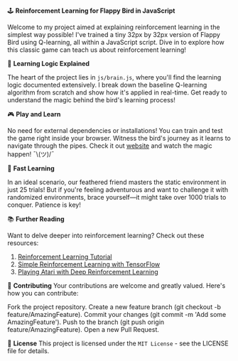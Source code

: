 
🕹️ **Reinforcement Learning for Flappy Bird in JavaScript**

Welcome to my project aimed at explaining reinforcement learning in the simplest way possible! I've trained a tiny 32px by 32px version of Flappy Bird using Q-learning, all within a JavaScript script. Dive in to explore how this classic game can teach us about reinforcement learning!

🧠 **Learning Logic Explained**

The heart of the project lies in `js/brain.js`, where you'll find the learning logic documented extensively. I break down the baseline Q-learning algorithm from scratch and show how it's applied in real-time. Get ready to understand the magic behind the bird's learning process!

🎮 **Play and Learn**

No need for external dependencies or installations! You can train and test the game right inside your browser. Witness the bird's journey as it learns to navigate through the pipes. Check it out [website](https://footcricket05.github.io/FlappyBird/) and watch the magic happen! ¯\\(ツ)/¯

🚀 **Fast Learning**

In an ideal scenario, our feathered friend masters the static environment in just 25 trials! But if you're feeling adventurous and want to challenge it with randomized environments, brace yourself—it might take over 1000 trials to conquer. Patience is key!

📚 **Further Reading**

Want to delve deeper into reinforcement learning? Check out these resources:

1. [Reinforcement Learning Tutorial](http://people.revoledu.com/kardi/tutorial/ReinforcementLearning/)
2. [Simple Reinforcement Learning with TensorFlow](https://medium.com/emergent-future/simple-reinforcement-learning-with-tensorflow-part-0-q-learning-with-tables-and-neural-networks-d195264329d0)
3. [Playing Atari with Deep Reinforcement Learning](https://www.cs.toronto.edu/~vmnih/docs/dqn.pdf)

🤝 **Contributing**
Your contributions are welcome and greatly valued. Here's how you can contribute:

Fork the project repository.
Create a new feature branch (git checkout -b feature/AmazingFeature).
Commit your changes (git commit -m 'Add some AmazingFeature').
Push to the branch (git push origin feature/AmazingFeature).
Open a new Pull Request.

📜 **License**
This project is licensed under the `MIT License` - see the LICENSE file for details.
